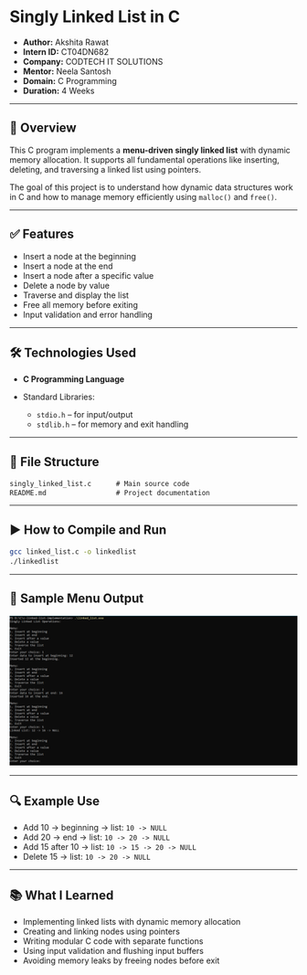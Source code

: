 # Singly Linked List in C

* **Author:** Akshita Rawat
* **Intern ID:** CT04DN682
* **Company:** CODTECH IT SOLUTIONS
* **Mentor:** Neela Santosh
* **Domain:** C Programming
* **Duration:** 4 Weeks

---

## 📌 Overview

This C program implements a **menu-driven singly linked list** with dynamic memory allocation. It supports all fundamental operations like inserting, deleting, and traversing a linked list using pointers.

The goal of this project is to understand how dynamic data structures work in C and how to manage memory efficiently using `malloc()` and `free()`.

---

## ✅ Features

* Insert a node at the beginning
* Insert a node at the end
* Insert a node after a specific value
* Delete a node by value
* Traverse and display the list
* Free all memory before exiting
* Input validation and error handling

---

## 🛠️ Technologies Used

* **C Programming Language**
* Standard Libraries:

  * `stdio.h` – for input/output
  * `stdlib.h` – for memory and exit handling

---

## 📂 File Structure

```
singly_linked_list.c      # Main source code
README.md                 # Project documentation
```

---

## ▶️ How to Compile and Run

```bash
gcc linked_list.c -o linkedlist
./linkedlist
```

---

## 🧪 Sample Menu Output
![output](output.png)

---

## 🔍 Example Use

* Add 10 → beginning → list: `10 -> NULL`
* Add 20 → end → list: `10 -> 20 -> NULL`
* Add 15 after 10 → list: `10 -> 15 -> 20 -> NULL`
* Delete 15 → list: `10 -> 20 -> NULL`

---

## 📚 What I Learned

* Implementing linked lists with dynamic memory allocation
* Creating and linking nodes using pointers
* Writing modular C code with separate functions
* Using input validation and flushing input buffers
* Avoiding memory leaks by freeing nodes before exit